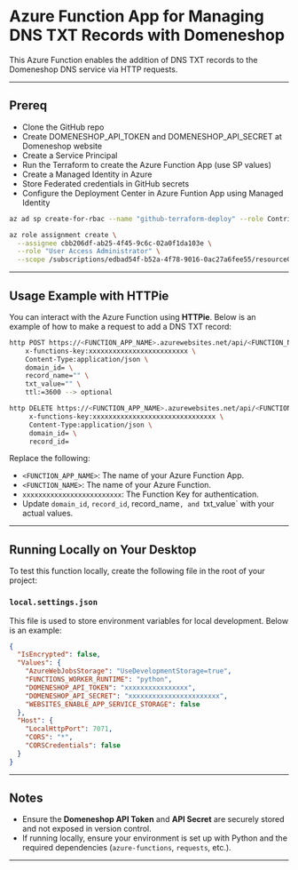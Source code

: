 # Azure Function App for Managing DNS TXT Records with Domeneshop

This Azure Function enables the addition of DNS TXT records to the Domeneshop DNS service via HTTP requests.

---

## **Prereq**

- Clone the GitHub repo
- Create DOMENESHOP_API_TOKEN and DOMENESHOP_API_SECRET at Domeneshop website
- Create a Service Principal
- Run the Terraform to create the Azure Function App (use SP values)
- Create a Managed Identity in Azure
- Store Federated credentials in GitHub secrets
- Configure the Deployment Center in Azure Funtion App using Managed Identity

```bash
az ad sp create-for-rbac --name "github-terraform-deploy" --role Contributor --scopes /subscriptions/<subscription-id> --json-auth
```

```bash
az role assignment create \
  --assignee cbb206df-ab25-4f45-9c6c-02a0f1da103e \
  --role "User Access Administrator" \
  --scope /subscriptions/edbad54f-b52a-4f78-9016-0ac27a6fee55/resourceGroups/ng-ti-test-rokris-domeneshop-azure-rg
```

---

## **Usage Example with HTTPie**

You can interact with the Azure Function using **HTTPie**. Below is an example of how to make a request to add a DNS TXT record:

```bash
http POST https://<FUNCTION_APP_NAME>.azurewebsites.net/api/<FUNCTION_NAME> \
    x-functions-key:xxxxxxxxxxxxxxxxxxxxxxxxx \
    Content-Type:application/json \
    domain_id= \
    record_name="" \
    txt_value="" \
    ttl:=3600 --> optional
```

```bash
http DELETE https://<FUNCTION_APP_NAME>.azurewebsites.net/api/<FUNCTION_NAME> \
     x-functions-key:xxxxxxxxxxxxxxxxxxxxxxxxxxxxxxx \
     Content-Type:application/json \
     domain_id= \
     record_id=
```

Replace the following:

- `<FUNCTION_APP_NAME>`: The name of your Azure Function App.
- `<FUNCTION_NAME>`: The name of your Azure Function.
- `xxxxxxxxxxxxxxxxxxxxxxxxx`: The Function Key for authentication.
- Update `domain_id`, `record_id`, record_name`, and `txt_value` with your actual values.

---

## **Running Locally on Your Desktop**

To test this function locally, create the following file in the root of your project:

### `local.settings.json`

This file is used to store environment variables for local development. Below is an example:

```json
{
  "IsEncrypted": false,
  "Values": {
    "AzureWebJobsStorage": "UseDevelopmentStorage=true",
    "FUNCTIONS_WORKER_RUNTIME": "python",
    "DOMENESHOP_API_TOKEN": "xxxxxxxxxxxxxxxx",
    "DOMENESHOP_API_SECRET": "xxxxxxxxxxxxxxxxxxxxxxx",
    "WEBSITES_ENABLE_APP_SERVICE_STORAGE": false
  },
  "Host": {
    "LocalHttpPort": 7071,
    "CORS": "*",
    "CORSCredentials": false
  }
}
```
---

## **Notes**

- Ensure the **Domeneshop API Token** and **API Secret** are securely stored and not exposed in version control.
- If running locally, ensure your environment is set up with Python and the required dependencies (`azure-functions`, `requests`, etc.).

---
